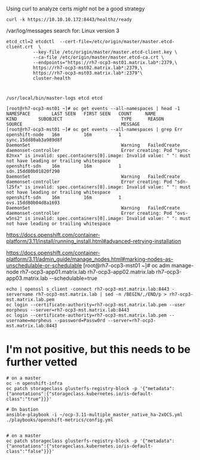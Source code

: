 
Using curl to analyze certs *might* not be a good strategy
```
curl -k https://10.10.10.172:8443/healthz/ready
```


/var/log/messages
search for: Linux version 3


```
etcd_ctl=2 etcdctl  --cert-file=/etc/origin/master/master.etcd-client.crt  \
          --key-file /etc/origin/master/master.etcd-client.key \
          --ca-file /etc/origin/master/master.etcd-ca.crt \
          --endpoints="https://rh7-ocp3-mst01.matrix.lab*:2379,\
          https://rh7-ocp3-mst02.matrix.lab*:2379,\
          https://rh7-ocp3-mst03.matrix.lab*:2379"\
          cluster-health
```

# 
```
/usr/local/bin/master-logs etcd etcd
```

```
[root@rh7-ocp3-mst01 ~]# oc get events --all-namespaces | head -1 
NAMESPACE        LAST SEEN   FIRST SEEN   COUNT     NAME                                                            KIND        SUBOBJECT                      TYPE      REASON                    SOURCE                                     MESSAGE
[root@rh7-ocp3-mst01 ~]# oc get events --all-namespaces | grep Err 
openshift-node   16m         16m          1         sync.15dd80ab3a989d8f                                           DaemonSet                                  Warning   FailedCreate              daemonset-controller                       Error creating: Pod "sync-82nxx" is invalid: spec.containers[0].image: Invalid value: " ": must not have leading or trailing whitespace
openshift-sdn    16m         16m          1         sdn.15dd80b01820f290                                            DaemonSet                                  Warning   FailedCreate              daemonset-controller                       Error creating: Pod "sdn-l25fx" is invalid: spec.containers[0].image: Invalid value: " ": must not have leading or trailing whitespace
openshift-sdn    16m         16m          1         ovs.15dd80b04d8a1693                                            DaemonSet                                  Warning   FailedCreate              daemonset-controller                       Error creating: Pod "ovs-w5ns2" is invalid: spec.containers[0].image: Invalid value: " ": must not have leading or trailing whitespace
```

https://docs.openshift.com/container-platform/3.11/install/running_install.html#advanced-retrying-installation

https://docs.openshift.com/container-platform/3.11/admin_guide/manage_nodes.html#marking-nodes-as-unschedulable-or-schedulable
[root@rh7-ocp3-mst01 ~]# oc adm manage-node rh7-ocp3-app01.matrix.lab rh7-ocp3-app02.matrix.lab rh7-ocp3-app03.matrix.lab --schedulable=true

```
echo | openssl s_client -connect rh7-ocp3-mst.matrix.lab:8443 -servername rh7-ocp3-mst.matrix.lab | sed -n /BEGIN/,/END/p > rh7-ocp3-mst.matrix.lab.pem
oc login --certificate-authority=rh7-ocp3-mst.matrix.lab.pem --user morpheus --server=rh7-ocp3-mst.matrix.lab:8443
oc login --certificate-authority=rh7-ocp3-mst.matrix.lab.pem --username=morpheus --password=Passw0rd --server=rh7-ocp3-mst.matrix.lab:8443
```

# I'm not positive, but this needs to be further vetted
```
# on a master 
oc -n openshift-infra
oc patch storageclass glusterfs-registry-block -p '{"metadata": {"annotations":{"storageclass.kubernetes.io/is-default-class":"true"}}}'

# On bastion
ansible-playbook -i ~/ocp-3.11-multiple_master_native_ha-2xOCS.yml ./playbooks/openshift-metrics/config.yml


# on a master 
oc patch storageclass glusterfs-registry-block -p '{"metadata": {"annotations":{"storageclass.kubernetes.io/is-default-class":"false"}}}'
```



